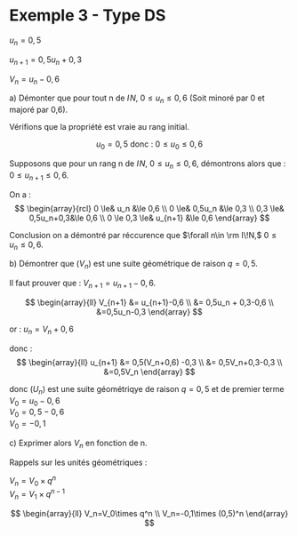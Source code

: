 # Exemple 3 - Type DS

$u_n=0,5$

$u_{n+1} = 0,5u_n+0,3$

$V_n=u_n-0,6$


a) Démonter que pour tout n de $I\!N$, $0 \le u_n \le 0,6$ (Soit minoré par 0 et majoré par 0,6).

<section class="hidden">

Vérifions que la propriété est vraie au rang initial.

$$
u_0=0,5 
\text { donc : } 0 \le u_0 \le 0,6
$$


Supposons que pour un rang n de $I\!N$, $0 \le u_n \le 0,6$, démontrons alors que : $0 \le u_{n+1} \le 0,6$.


On a :
$$
    \begin{array}{rcl}
    0 \le& u_n &\le 0,6 \\
    0 \le& 0,5u_n &\le 0,3 \\
    0,3 \le& 0,5u_n+0,3&\le 0,6 \\
    0 \le 0,3 \le& u_{n+1} &\le 0,6
    \end{array}
$$

Conclusion on a démontré par réccurence que $\forall n\in \rm I\!N,$ $0 \le u_n \le 0,6$.

</section>

b) Démontrer que $(V_n)$ est une suite géométrique de raison $q=0,5$.

<section class="hidden">

Il faut prouver que : $V_{n+1} = u_{n+1} -0,6$.

$$
\begin{array}{ll}
   V_{n+1} &= u_{n+1}-0,6 \\
           &= 0,5u_n + 0,3-0,6 \\
           &=0,5u_n-0,3
\end{array}
$$

or : $u_n=V_n+0,6$

donc : 
$$
\begin{array}{ll}
u_{n+1} &= 0,5(V_n+0,6) -0,3 \\
        &= 0,5V_n+0,3-0,3 \\
        &=0,5V_n
\end{array}
$$

donc $(U_n)$ est une suite géométriqye de raison $q=0,5$ et de premier terme \
$V_0=u_0-0,6$ \
$V_0=0,5-0,6$ \
$V_0 =-0,1$

</section>

c) Exprimer alors $V_n$ en fonction de n.

<section class="to-know">

Rappels sur les unités géométriques :

$V_n = V_0\times q^n$ \
$V_n = V_1\times q^{n-1}$

</section>

<section class="hidden">

$$
\begin{array}{ll}
V_n=V_0\times q^n \\
V_n=-0,1\times (0,5)^n
\end{array}
$$

</section>